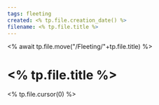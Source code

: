 ```yaml
---
tags: fleeting
created: <% tp.file.creation_date() %>
filename: <% tp.file.title %>
---
```

<% await tp.file.move("/Fleeting/"+tp.file.title) %>
# <% tp.file.title %>


<% tp.file.cursor(0) %>
